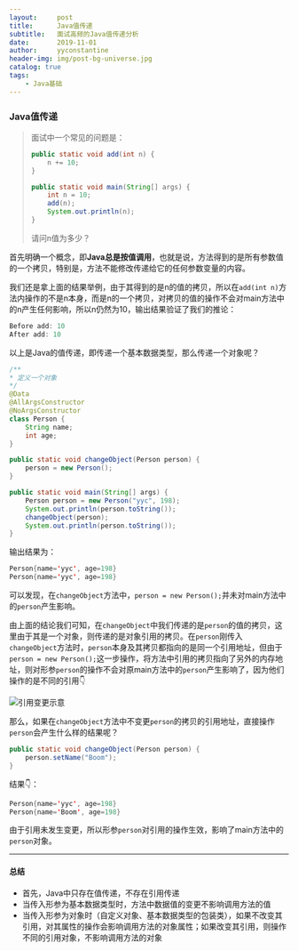 ```yaml
---
layout:     post
title:      Java值传递
subtitle:   面试高频的Java值传递分析
date:       2019-11-01
author:     yyconstantine
header-img: img/post-bg-universe.jpg
catalog: true
tags:
    - Java基础
---
```


### Java值传递

> 面试中一个常见的问题是：
>
> ```java
> public static void add(int n) {
>     n += 10;
> }
> 
> public static void main(String[] args) {
>     int n = 10;
>     add(n);
>     System.out.println(n);
> }
> ```
>
> 请问n值为多少？

首先明确一个概念，即**Java总是按值调用**，也就是说，方法得到的是所有参数值的一个拷贝，特别是，方法不能修改传递给它的任何参数变量的内容。

我们还是拿上面的结果举例，由于其得到的是n的值的拷贝，所以在```add(int n)```方法内操作的不是n本身，而是n的一个拷贝，对拷贝的值的操作不会对main方法中的n产生任何影响，所以n仍然为10，输出结果验证了我们的推论：

```java
Before add: 10
After add: 10
```

以上是Java的值传递，即传递一个基本数据类型，那么传递一个对象呢？

```java
/**
* 定义一个对象
*/
@Data
@AllArgsConstructor
@NoArgsConstructor
class Person {
    String name;
    int age;
}

public static void changeObject(Person person) {
    person = new Person();
}

public static void main(String[] args) {
    Person person = new Person("yyc", 198);
    System.out.println(person.toString());
    changeObject(person);
    System.out.println(person.toString());
}
```

输出结果为：

```java
Person{name='yyc', age=198}
Person{name='yyc', age=198}
```

可以发现，在```changeObject```方法中，```person = new Person();```并未对main方法中的```person```产生影响。

由上面的结论我们可知，在```changeObject```中我们传递的是```person```的值的拷贝，这里由于其是一个对象，则传递的是对象引用的拷贝。在```person```刚传入```changeObject```方法时，```person```本身及其拷贝都指向的是同一个引用地址，但由于```person = new Person();```这一步操作，将方法中引用的拷贝指向了另外的内存地址，则对形参```person```的操作不会对原main方法中的```person```产生影响了，因为他们操作的是不同的引用👇

![引用变更示意](https://i.loli.net/2019/11/01/A2PKfWyFMI3XahN.png)

那么，如果在```changeObject```方法中不变更```person```的拷贝的引用地址，直接操作```person```会产生什么样的结果呢？

```java
public static void changeObject(Person person) {
    person.setName("Boom");
}
```

结果👇：

```java
Person{name='yyc', age=198}
Person{name='Boom', age=198}
```

由于引用未发生变更，所以形参```person```对引用的操作生效，影响了main方法中的```person```对象。

---

#### 总结

- 首先，Java中只存在值传递，不存在引用传递
- 当传入形参为基本数据类型时，方法中数据值的变更不影响调用方法的值
- 当传入形参为对象时（自定义对象、基本数据类型的包装类），如果不改变其引用，对其属性的操作会影响调用方法的对象属性；如果改变其引用，则操作不同的引用对象，不影响调用方法的对象